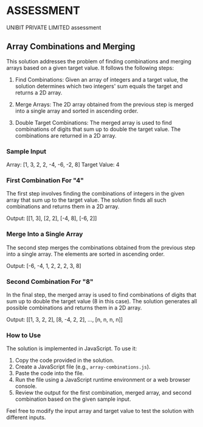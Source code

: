 # ASSESSMENT
UNIBIT PRIVATE LIMITED  assessment 

## Array Combinations and Merging

This solution addresses the problem of finding combinations and merging arrays based on a given target value. It follows the following steps:

1. Find Combinations: Given an array of integers and a target value, the solution determines which two integers' sum equals the target and returns a 2D array.

2. Merge Arrays: The 2D array obtained from the previous step is merged into a single array and sorted in ascending order.

3. Double Target Combinations: The merged array is used to find combinations of digits that sum up to double the target value. The combinations are returned in a 2D array.

### Sample Input

Array: [1, 3, 2, 2, -4, -6, -2, 8]
Target Value: 4

### First Combination For "4"

The first step involves finding the combinations of integers in the given array that sum up to the target value. The solution finds all such combinations and returns them in a 2D array.

Output: [[1, 3], [2, 2], [-4, 8], [-6, 2]]

### Merge Into a Single Array

The second step merges the combinations obtained from the previous step into a single array. The elements are sorted in ascending order.

Output: [-6, -4, 1, 2, 2, 2, 3, 8]

### Second Combination For "8"

In the final step, the merged array is used to find combinations of digits that sum up to double the target value (8 in this case). The solution generates all possible combinations and returns them in a 2D array.

Output: [[1, 3, 2, 2], [8, -4, 2, 2], ..., [n, n, n, n]]

### How to Use

The solution is implemented in JavaScript. To use it:

1. Copy the code provided in the solution.
2. Create a JavaScript file (e.g., `array-combinations.js`).
3. Paste the code into the file.
4. Run the file using a JavaScript runtime environment or a web browser console.
5. Review the output for the first combination, merged array, and second combination based on the given sample input.

Feel free to modify the input array and target value to test the solution with different inputs.


